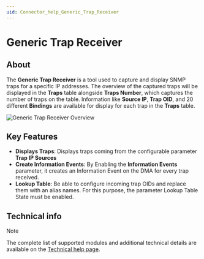 ```yaml
---
uid: Connector_help_Generic_Trap_Receiver
---
```


# Generic Trap Receiver

## About

The **Generic Trap Receiver** is a tool used to capture and display SNMP traps for a specific IP addresses.
The overview of the captured traps will be displayed in the **Traps** table alongside **Traps Number**, which captures the number of traps on the table. Information like **Source IP**, **Trap OID**, and 20 different **Bindings** are available for display for each trap in the **Traps** table.


![Generic Trap Receiver Overview](~/connector/images/GenericTrapReceiver_Overview.png)

## Key Features

- **Displays Traps**: Displays traps coming from the configurable parameter **Trap IP Sources**
- **Create Information Events**: By Enabling the **Information Events** parameter, it creates an Information Event on the DMA for every trap received. 
- **Lookup Table**: Be able to configure incoming trap OIDs and replace them with an alias names. For this purpose, the parameter Lookup Table State must be enabled.

## Technical info

> [!NOTE]
> The complete list of supported modules and additional technical details are available on the [Technical help page](xref:Connector_help_Generic_Trap_Receiver_Technical).